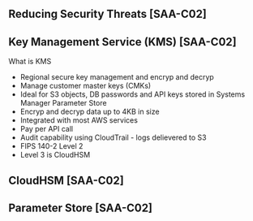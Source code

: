 ## Reducing Security Threats [SAA-C02]

## Key Management Service (KMS) [SAA-C02]
What is KMS
- Regional secure key management and encryp and decryp
- Manage customer master keys (CMKs)
- Ideal for S3 objects, DB passwords and API keys stored in Systems Manager Parameter Store
- Encryp and decryp data up to 4KB in size
- Integrated with most AWS services
- Pay per API call
- Audit capability using CloudTrail - logs delievered to S3
- FIPS 140-2 Level 2
- Level 3 is CloudHSM

## CloudHSM [SAA-C02]

## Parameter Store [SAA-C02]
